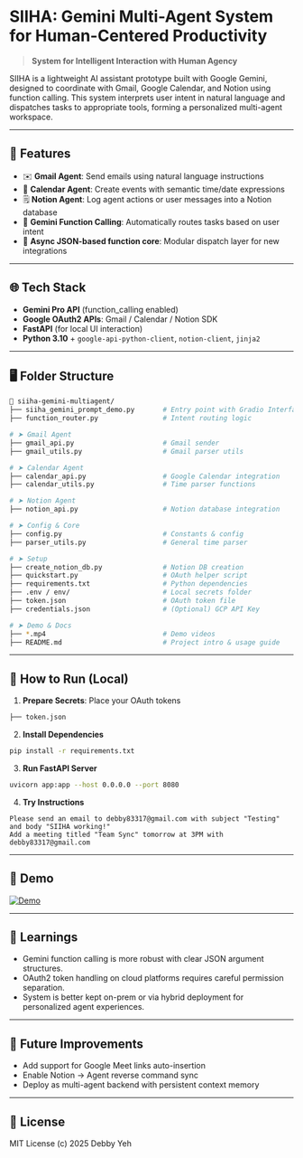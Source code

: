 # SIIHA: Gemini Multi-Agent System for Human-Centered Productivity

> **System for Intelligent Interaction with Human Agency**

SIIHA is a lightweight AI assistant prototype built with Google Gemini, designed to coordinate with Gmail, Google Calendar, and Notion using function calling. This system interprets user intent in natural language and dispatches tasks to appropriate tools, forming a personalized multi-agent workspace.

---

## 🔧 Features

- ✉️ **Gmail Agent**: Send emails using natural language instructions
- 📅 **Calendar Agent**: Create events with semantic time/date expressions
- 🗒️ **Notion Agent**: Log agent actions or user messages into a Notion database
- 🤖 **Gemini Function Calling**: Automatically routes tasks based on user intent
- 📡 **Async JSON-based function core**: Modular dispatch layer for new integrations

---

## 🌐 Tech Stack

- **Gemini Pro API** (function_calling enabled)
- **Google OAuth2 APIs**: Gmail / Calendar / Notion SDK
- **FastAPI** (for local UI interaction)
- **Python 3.10** + `google-api-python-client`, `notion-client`, `jinja2`

---

## 🖥️ Folder Structure

```bash
📂 siiha-gemini-multiagent/
├── siiha_gemini_prompt_demo.py       # Entry point with Gradio Interface
├── function_router.py                # Intent routing logic

# ➤ Gmail Agent
├── gmail_api.py                      # Gmail sender
├── gmail_utils.py                    # Gmail parser utils

# ➤ Calendar Agent
├── calendar_api.py                   # Google Calendar integration
├── calendar_utils.py                 # Time parser functions

# ➤ Notion Agent
├── notion_api.py                     # Notion database integration

# ➤ Config & Core
├── config.py                         # Constants & config
├── parser_utils.py                   # General time parser

# ➤ Setup
├── create_notion_db.py               # Notion DB creation
├── quickstart.py                     # OAuth helper script
├── requirements.txt                  # Python dependencies
├── .env / env/                       # Local secrets folder
├── token.json                        # OAuth token file
├── credentials.json                  # (Optional) GCP API Key

# ➤ Demo & Docs
├── *.mp4                             # Demo videos
├── README.md                         # Project intro & usage guide

```

---

## 🚀 How to Run (Local)

1. **Prepare Secrets**: Place your OAuth tokens 

```bash
├── token.json
```

2. **Install Dependencies**

```bash
pip install -r requirements.txt
```

3. **Run FastAPI Server**

```bash
uvicorn app:app --host 0.0.0.0 --port 8080
```

4. **Try Instructions**

```text
Please send an email to debby83317@gmail.com with subject "Testing" and body "SIIHA working!"
Add a meeting titled "Team Sync" tomorrow at 3PM with debby83317@gmail.com
```

---

## 📼 Demo

[![Demo](https://img.shields.io/badge/Youtube-Demo-red)](https://youtu.be/PqSUVuHGVLI)

---

## 🧠 Learnings

- Gemini function calling is more robust with clear JSON argument structures.
- OAuth2 token handling on cloud platforms requires careful permission separation.
- System is better kept on-prem or via hybrid deployment for personalized agent experiences.

---

## 🧩 Future Improvements

- Add support for Google Meet links auto-insertion
- Enable Notion → Agent reverse command sync
- Deploy as multi-agent backend with persistent context memory

---

## 📜 License

MIT License (c) 2025 Debby Yeh
